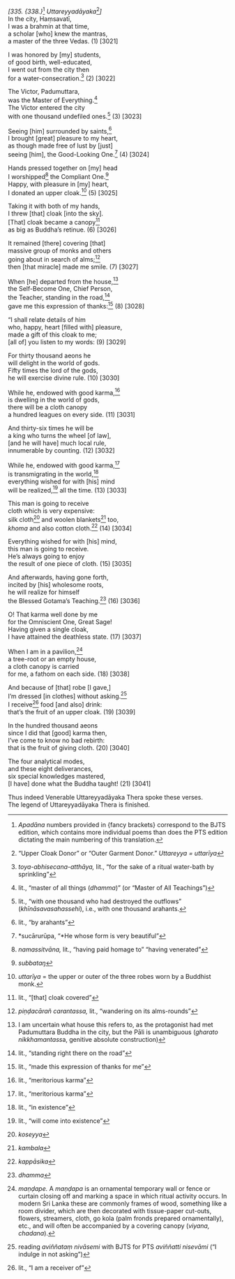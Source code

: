 *\[335. {338.}*[^1] *Uttareyyadāyaka*[^2]*\]*  
In the city, Haṃsavatī,  
I was a brahmin at that time,  
a scholar \[who\] knew the mantras,  
a master of the three Vedas. (1) \[3021\]

I was honored by \[my\] students,  
of good birth, well-educated,  
I went out from the city then  
for a water-consecration.[^3] (2) \[3022\]

The Victor, Padumuttara,  
was the Master of Everything.[^4]  
The Victor entered the city  
with one thousand undefiled ones.[^5] (3) \[3023\]

Seeing \[him\] surrounded by saints,[^6]  
I brought \[great\] pleasure to my heart,  
as though made free of lust by \[just\]  
seeing \[him\], the Good-Looking One.[^7] (4) \[3024\]

Hands pressed together on \[my\] head  
I worshipped[^8] the Compliant One.[^9]  
Happy, with pleasure in \[my\] heart,  
I donated an upper cloak.[^10] (5) \[3025\]

Taking it with both of my hands,  
I threw \[that\] cloak \[into the sky\].  
\[That\] cloak became a canopy[^11]  
as big as Buddha’s retinue. (6) \[3026\]

It remained \[there\] covering \[that\]  
massive group of monks and others  
going about in search of alms;[^12]  
then \[that miracle\] made me smile. (7) \[3027\]

When \[he\] departed from the house,[^13]  
the Self-Become One, Chief Person,  
the Teacher, standing in the road,[^14]  
gave me this expression of thanks:[^15] (8) \[3028\]

“I shall relate details of him  
who, happy, heart \[filled with\] pleasure,  
made a gift of this cloak to me;  
\[all of\] you listen to my words: (9) \[3029\]

For thirty thousand aeons he  
will delight in the world of gods.  
Fifty times the lord of the gods,  
he will exercise divine rule. (10) \[3030\]

While he, endowed with good karma,[^16]  
is dwelling in the world of gods,  
there will be a cloth canopy  
a hundred leagues on every side. (11) \[3031\]

And thirty-six times he will be  
a king who turns the wheel \[of law\],  
\[and he will have\] much local rule,  
innumerable by counting. (12) \[3032\]

While he, endowed with good karma,[^17]  
is transmigrating in the world,[^18]  
everything wished for with \[his\] mind  
will be realized,[^19] all the time. (13) \[3033\]

This man is going to receive  
cloth which is very expensive:  
silk cloth[^20] and woolen blankets[^21] too,  
*khoma* and also cotton cloth.[^22] (14) \[3034\]

Everything wished for with \[his\] mind,  
this man is going to receive.  
He’s always going to enjoy  
the result of one piece of cloth. (15) \[3035\]

And afterwards, having gone forth,  
incited by \[his\] wholesome roots,  
he will realize for himself  
the Blessed Gotama’s Teaching.[^23] (16) \[3036\]

O! That karma well done by me  
for the Omniscient One, Great Sage!  
Having given a single cloak,  
I have attained the deathless state. (17) \[3037\]

When I am in a pavilion,[^24]  
a tree-root or an empty house,  
a cloth canopy is carried  
for me, a fathom on each side. (18) \[3038\]

And because of \[that\] robe \[I gave,\]  
I’m dressed \[in clothes\] without asking.[^25]  
I receive[^26] food \[and also\] drink:  
that’s the fruit of an upper cloak. (19) \[3039\]

In the hundred thousand aeons  
since I did that \[good\] karma then,  
I’ve come to know no bad rebirth:  
that is the fruit of giving cloth. (20) \[3040\]

The four analytical modes,  
and these eight deliverances,  
six special knowledges mastered,  
\[I have\] done what the Buddha taught! (21) \[3041\]

Thus indeed Venerable Uttareyyadāyaka Thera spoke these verses.  
The legend of Uttareyyadāyaka Thera is finished.

[^1]: *Apadāna* numbers provided in {fancy brackets} correspond to the BJTS edition, which contains more individual poems than does the PTS edition dictating the main numbering of this translation.

[^2]: “Upper Cloak Donor” or “Outer Garment Donor.” *Uttareyya = uttarīya*

[^3]: *toya-abhisecana-atthāya,* lit., “for the sake of a ritual water-bath by sprinkling”

[^4]: lit., “master of all things (*dhamma*)” (or “Master of All Teachings”)

[^5]: lit., “with one thousand who had destroyed the outflows” (*khīnāsavasahassehi*), i.e., with one thousand arahants.

[^6]: lit., “by arahants”

[^7]: *sucārurūpa, “*He whose form is very beautiful”

[^8]: *namassitvāna,* lit., “having paid homage to” “having venerated”

[^9]: *subbataŋ*

[^10]: *uttarīya* = the upper or outer of the three robes worn by a Buddhist monk.

[^11]: lit., “\[that\] cloak covered”

[^12]: *piṇḍacārañ carantassa,* lit., “wandering on its alms-rounds”

[^13]: I am uncertain what house this refers to, as the protagonist had met Padumuttara Buddha in the city, but the Pāli is unambiguous (*gharato nikkhamantass*a, genitive absolute construction)

[^14]: lit., “standing right there on the road”

[^15]: lit., “made this expression of thanks for me”

[^16]: lit., “meritorious karma”

[^17]: lit., “meritorious karma”

[^18]: lit., “in existence”

[^19]: lit., “will come into existence”

[^20]: *koseyya*

[^21]: *kambala*

[^22]: *kappāsika*

[^23]: *dhamma*

[^24]: *maṇḍape.* A *maṇḍapa* is an ornamental temporary wall or fence or curtain closing off and marking a space in which ritual activity occurs. In modern Sri Lanka these are commonly frames of wood, something like a room divider, which are then decorated with tissue-paper cut-outs, flowers, streamers, cloth, go kola (palm fronds prepared ornamentally), etc., and will often be accompanied by a covering canopy (*viyana, chadana*).

[^25]: reading *aviññataṃ nivāsemi* with BJTS for PTS *aviññatti nisevāmi* (“I indulge in not asking”)

[^26]: lit., “I am a receiver of”
